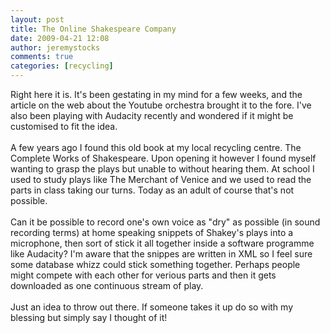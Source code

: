 ```yaml
---
layout: post
title: The Online Shakespeare Company
date: 2009-04-21 12:08
author: jeremystocks
comments: true
categories: [recycling]
---
```

Right here it is. It's been gestating in my mind for a few weeks, and the article on the web about the Youtube orchestra brought it to the fore. I've also been playing with Audacity recently and wondered if it might be customised to fit the idea. <br /><br />A few years ago I found this old book at my local recycling centre. The Complete Works of Shakespeare. Upon opening it however I found myself wanting to grasp the plays but unable to without hearing them. At school I used to study plays like The Merchant of Venice and we used to read the parts in class taking our turns. Today as an adult of course that's not possible. <br /><br />Can it be possible to record one's own voice as "dry" as possible (in sound recording terms) at home speaking snippets of Shakey's plays into a microphone, then sort of stick it all together inside a software programme like Audacity? I'm aware that the snippes are written in XML so I  feel sure some database whizz could stick something together. Perhaps people might compete with each other for verious parts and then it gets downloaded as one continuous stream of play.<br /><br />Just an idea to throw out there. If someone takes it up do so with my blessing but simply say I thought of it!
